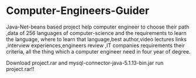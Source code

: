 # Computer-Engineers-Guider
Java-Net-beans based project help computer engineer to choose their path ,data of 256 languages of computer-science and the requirements to learn the language, where to learn that language,best author,video lectures links ,interview experiences,engineers review ,IT companies requirements their criteria, all the thing which a computer engineer need in four year of degree.


Download project.rar and mysql-connector-java-5.1.13-bin.jar 
 run project.rar!!
 
